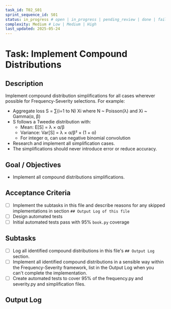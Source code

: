 ```yaml
---
task_id: T02_S01
sprint_sequence_id: S01
status: in_progress # open | in_progress | pending_review | done | failed | blocked
complexity: Medium # Low | Medium | High
last_updated: 2025-05-24
---
```


# Task: Implement Compound Distributions

## Description
Implement compound distribution simplifications for all cases wherever possible for Frequency-Severity selections. For example:
- Aggregate loss S = ∑(i=1 to N) Xi where N ~ Poisson(λ) and Xi ~ Gamma(α, β)
- S follows a Tweedie distribution with:
    - Mean: E[S] = λ × α/β
    - Variance: Var[S] = λ × α/β² × (1 + α)
    - For integer α, can use negative binomial convolution
- Research and implement all simplification cases.
- The simplifications should never introduce error or reduce accuracy.

## Goal / Objectives
- Implement all compound distributions simplifications.

## Acceptance Criteria
- [ ] Implement the subtasks in this file and describe reasons for any skipped implementations in section `## Output Log of this file`
- [ ] Design automated tests
- [ ] Initial automated tests pass with 95% `book.py` coverage

## Subtasks
- [ ] Log all identified compound distributions in this file's `## Output Log` section.
- [ ] Implement all identified compound distributions in a sensible way within the Frequency-Severity framework, list in the Output Log when you can't complete the implementation.
- [ ] Create automated tests to cover 95% of the frequency.py and severity.py and simplification files.

## Output Log

